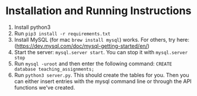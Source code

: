 # Installation and Running Instructions
1. Install python3
2. Run `pip3 install -r requirements.txt`
3. Install MySQL (for mac `brew install mysql`) works. For others, try here: (https://dev.mysql.com/doc/mysql-getting-started/en/)
4. Start the server: `mysql.server start`. You can stop it with `mysql.server stop`
5. Run `mysql -uroot` and then enter the following command: `CREATE database teaching_assignments;`
6. Run `python3 server.py`. This should create the tables for you. Then you can either insert entries with the mysql command line or through the API functions we've created.
